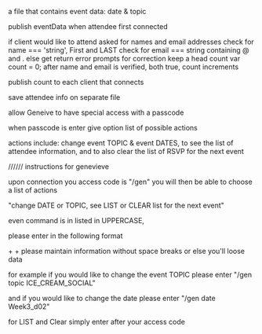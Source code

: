 

a file that contains event data: date & topic 

publish eventData when attendee first connected 

if client would like to attend 
asked for names and email addresses 
check for name === 'string', First and LAST
check for email === string containing @ and .
	else get return error 
	prompts for correction
keep a head count  var count = 0;
after name and email is verified, both true, count increments 

publish count to each client that connects

save attendee info on separate file 

allow Geneive to have special access with a passcode 

when passcode is enter give option list of possible actions

actions include: change event TOPIC & event DATES, to see the list of attendee information, and to also clear the list of RSVP for the next event 


////// instructions for genevieve 

upon connection you access code is "/gen"
you will then be able to choose a list of actions 

"change DATE or TOPIC, see LIST or CLEAR list for the next event"

even command is in listed in UPPERCASE, 

please enter in the following format 

<access code> + <command> + <information>  please maintain information without space breaks or else you'll loose data 

for example if you would like to change the event TOPIC 
please enter "/gen topic ICE_CREAM_SOCIAL"

and if you would like to change the date 
please enter "/gen date Week3_d02"

for LIST and Clear simply enter after your access code 


